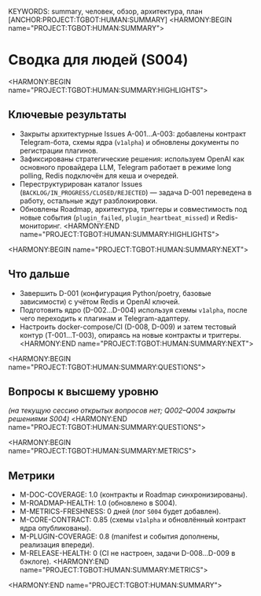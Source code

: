 KEYWORDS: summary, человек, обзор, архитектура, план
[ANCHOR:PROJECT:TGBOT:HUMAN:SUMMARY]
<HARMONY:BEGIN name="PROJECT:TGBOT:HUMAN:SUMMARY">
# Сводка для людей (S004)

<HARMONY:BEGIN name="PROJECT:TGBOT:HUMAN:SUMMARY:HIGHLIGHTS">
## Ключевые результаты
- Закрыты архитектурные Issues A-001…A-003: добавлены контракт Telegram-бота, схемы ядра (`v1alpha`) и обновлены документы по регистрации плагинов.
- Зафиксированы стратегические решения: используем OpenAI как основного провайдера LLM, Telegram работает в режиме long polling, Redis подключён для кеша и очередей.
- Переструктурирован каталог Issues (`BACKLOG/IN_PROGRESS/CLOSED/REJECTED`) — задача D-001 переведена в работу, остальные ждут разблокировки.
- Обновлены Roadmap, архитектура, триггеры и совместимость под новые события (`plugin_failed`, `plugin_heartbeat_missed`) и Redis-мониторинг.
<HARMONY:END name="PROJECT:TGBOT:HUMAN:SUMMARY:HIGHLIGHTS">

<HARMONY:BEGIN name="PROJECT:TGBOT:HUMAN:SUMMARY:NEXT">
## Что дальше
- Завершить D-001 (конфигурация Python/poetry, базовые зависимости) с учётом Redis и OpenAI ключей.
- Подготовить ядро (D-002…D-004) используя схемы `v1alpha`, после чего переходить к плагинам и Telegram-адаптеру.
- Настроить docker-compose/CI (D-008, D-009) и затем тестовый контур (T-001…T-003), опираясь на новые контракты и триггеры.
<HARMONY:END name="PROJECT:TGBOT:HUMAN:SUMMARY:NEXT">

<HARMONY:BEGIN name="PROJECT:TGBOT:HUMAN:SUMMARY:QUESTIONS">
## Вопросы к высшему уровню
*(на текущую сессию открытых вопросов нет; Q002–Q004 закрыты решениями S004)*
<HARMONY:END name="PROJECT:TGBOT:HUMAN:SUMMARY:QUESTIONS">

<HARMONY:BEGIN name="PROJECT:TGBOT:HUMAN:SUMMARY:METRICS">
## Метрики
- M-DOC-COVERAGE: 1.0 (контракты и Roadmap синхронизированы).
- M-ROADMAP-HEALTH: 1.0 (обновлено в S004).
- M-METRICS-FRESHNESS: 0 дней (лог `S004` будет добавлен).
- M-CORE-CONTRACT: 0.85 (схемы `v1alpha` и обновлённый контракт ядра опубликованы).
- M-PLUGIN-COVERAGE: 0.8 (manifest и события дополнены, реализация впереди).
- M-RELEASE-HEALTH: 0 (CI не настроен, задачи D-008…D-009 в бэклоге).
<HARMONY:END name="PROJECT:TGBOT:HUMAN:SUMMARY:METRICS">

<HARMONY:END name="PROJECT:TGBOT:HUMAN:SUMMARY">
